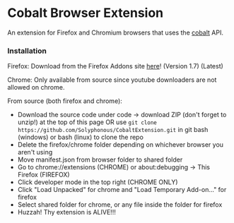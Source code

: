 # Cobalt Browser Extension
An extension for Firefox and Chromium browsers that uses the [cobalt](https://cobalt.tools/) API.

### Installation
Firefox: Download from the Firefox Addons site [here](https://addons.mozilla.org/en-GB/firefox/addon/cobaltextension/)! (Version 1.7) (Latest)

Chrome: Only available from source since youtube downloaders are not allowed on chrome.

From source (both firefox and chrome):
- Download the source code under code -> download ZIP (don't forget to unzip!) at the top of this page OR use `git clone https://github.com/Solyphonous/CobaltExtension.git` in git bash (windows) or bash (linux) to clone the repo
- Delete the firefox/chrome folder depending on whichever browser you aren't using
- Move manifest.json from browser folder to shared folder
- Go to chrome://extensions (CHROME) or about:debugging -> This Firefox (FIREFOX)
- Click developer mode in the top right (CHROME ONLY)
- Click "Load Unpacked" for chrome and "Load Temporary Add-on..." for firefox
- Select shared folder for chrome, or any file inside the folder for firefox
- Huzzah! Thy extension is ALIVE!!!
